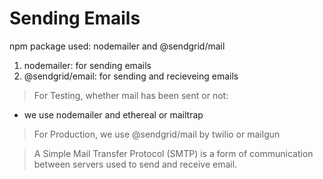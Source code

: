 # Sending Emails

npm package used: nodemailer and @sendgrid/mail

1. nodemailer: for sending emails
2. @sendgrid/email: for sending and recieveing emails

> For Testing, whether mail has been sent or not:
- we use nodemailer and ethereal or mailtrap

> For Production, we use @sendgrid/mail by twilio or mailgun

> A Simple Mail Transfer Protocol (SMTP) is a form of communication between servers used to send and receive email.
 